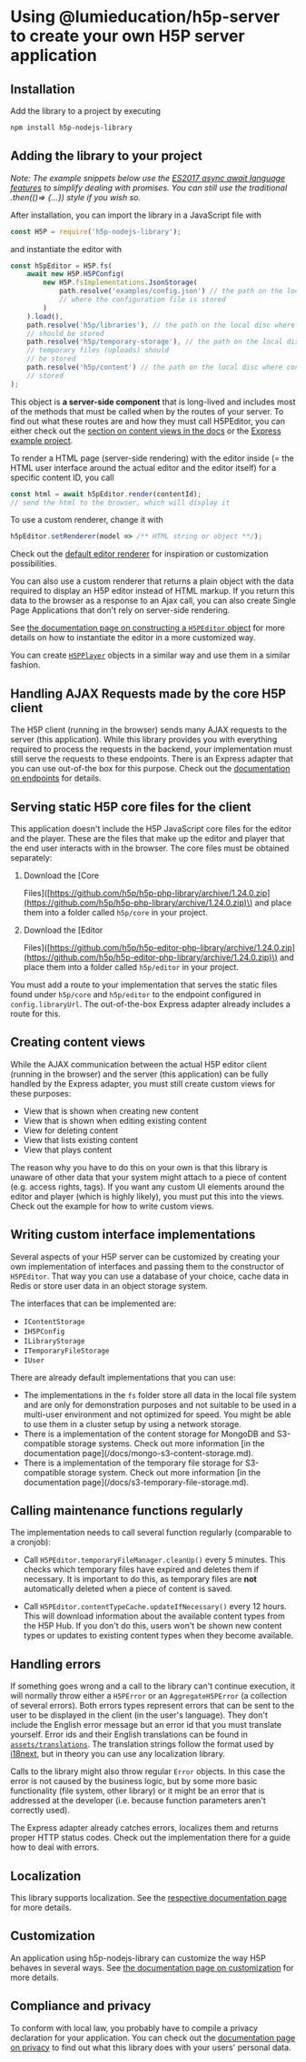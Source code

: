 # Using @lumieducation/h5p-server to create your own H5P server application

## Installation

Add the library to a project by executing

```bash
npm install h5p-nodejs-library
```

## Adding the library to your project

_Note: The example snippets below use the_ [_ES2017 async await language
features_](https://javascript.info/async-await) _to simplify dealing with
promises. You can still use the traditional .then\(\(\)=&gt; {...}\) style if
you wish so._

After installation, you can import the library in a JavaScript file with

```javascript
const H5P = require('h5p-nodejs-library');
```

and instantiate the editor with

```javascript
const h5pEditor = H5P.fs(
    await new H5P.H5PConfig(
        new H5P.fsImplementations.JsonStorage(
            path.resolve('examples/config.json') // the path on the local disc
            // where the configuration file is stored
        )
    ).load(),
    path.resolve('h5p/libraries'), // the path on the local disc where libraries
    // should be stored
    path.resolve('h5p/temporary-storage'), // the path on the local disc where
    // temporary files (uploads) should
    // be stored
    path.resolve('h5p/content') // the path on the local disc where content is
    // stored
);
```

This object is **a server-side component** that is long-lived and includes most
of the methods that must be called when by the routes of your server. To find
out what these routes are and how they must call H5PEditor, you can either check
out the [section on content views in the docs](usage.md#creating-content-views)
or the [Express example
project](/packages/h5p-examples/src/expressRoutes.ts).

To render a HTML page \(server-side rendering\) with the editor inside \(= the
HTML user interface around the actual editor and the editor itself\) for a
specific content ID, you call

```javascript
const html = await h5pEditor.render(contentId);
// send the html to the browser, which will display it
```

To use a custom renderer, change it with

```javascript
h5pEditor.setRenderer(model => /** HTML string or object **/);
```

Check out the [default editor
renderer](/packages/h5p-server/src/renderers/default.ts)
for inspiration or customization possibilities.

You can also use a custom renderer that returns a plain object with the data
required to display an H5P editor instead of HTML markup. If you return this
data to the browser as a response to an Ajax call, you can also create Single
Page Applications that don't rely on server-side rendering.

See [the documentation page on constructing a `H5PEditor`
object](/docs/h5p-editor-constructor.md)
for more details on how to instantiate the editor in a more customized way.

You can create
[`H5PPlayer`](/packages/h5p-server/src/H5PPlayer.ts)
objects in a similar way and use them in a similar fashion.

## Handling AJAX Requests made by the core H5P client

The H5P client \(running in the browser\) sends many AJAX requests to the server
\(this application\). While this library provides you with everything required
to process the requests in the backend, your implementation must still serve the
requests to these endpoints. There is an Express adapter that you can use
out-of-the box for this purpose. Check out the [documentation on
endpoints](/docs/ajax-endpoints.md) for details.

## Serving static H5P core files for the client

This application doesn't include the H5P JavaScript core files for the editor
and the player. These are the files that make up the editor and player that the
end user interacts with in the browser. The core files must be obtained
separately:

1. Download the \[Core

   Files\]\([https://github.com/h5p/h5p-php-library/archive/1.24.0.zip](https://github.com/h5p/h5p-php-library/archive/1.24.0.zip)\)
   and place them into a folder called `h5p/core` in your project.

2. Download the \[Editor

   Files\]\([https://github.com/h5p/h5p-editor-php-library/archive/1.24.0.zip](https://github.com/h5p/h5p-editor-php-library/archive/1.24.0.zip)\)
   and place them into a folder called `h5p/editor` in your project.

You must add a route to your implementation that serves the static files found
under `h5p/core` and `h5p/editor` to the endpoint configured in
`config.libraryUrl`. The out-of-the-box Express adapter already includes a route
for this.

## Creating content views

While the AJAX communication between the actual H5P editor client \(running in
the browser\) and the server \(this application\) can be fully handled by the
Express adapter, you must still create custom views for these purposes:

* View that is shown when creating new content
* View that is shown when editing existing content
* View for deleting content
* View that lists existing content
* View that plays content

The reason why you have to do this on your own is that this library is unaware
of other data that your system might attach to a piece of content \(e.g. access
rights, tags\). If you want any custom UI elements around the editor and player
\(which is highly likely\), you must put this into the views. Check out the
example for how to write custom views.

## Writing custom interface implementations

Several aspects of your H5P server can be customized by creating your own
implementation of interfaces and passing them to the constructor of `H5PEditor`.
That way you can use a database of your choice, cache data in Redis or store
user data in an object storage system.

The interfaces that can be implemented are:

* `IContentStorage`
* `IH5PConfig`
* `ILibraryStorage`
* `ITemporaryFileStorage`
* `IUser`

There are already default implementations that you can use:

* The implementations in the `fs` folder store all data in the local file
  system and are only for demonstration purposes and not suitable to be used
  in a multi-user environment and not optimized for speed. You might be able
  to use them in a cluster setup by using a network storage.
* There is a implementation of the content storage for MongoDB and
  S3-compatible storage systems. Check out more information \[in the
  documentation page\]\(/docs/mongo-s3-content-storage.md\).
* There is a implementation of the temporary file storage for S3-compatible
  storage system. Check out more information \[in the documentation
  page\]\(/docs/s3-temporary-file-storage.md\).

## Calling maintenance functions regularly

The implementation needs to call several function regularly \(comparable to a
cronjob\):

* Call `H5PEditor.temporaryFileManager.cleanUp()` every 5 minutes. This checks
  which temporary files have expired and deletes them if necessary. It is
  important to do this, as temporary files are **not** automatically deleted
  when a piece of content is saved.

* Call `H5PEditor.contentTypeCache.updateIfNecessary()` every 12 hours. This
  will download information about the available content types from the H5P
  Hub. If you don't do this, users won't be shown new content types or updates
  to existing content types when they become available.

## Handling errors

If something goes wrong and a call to the library can't continue execution, it
will normally throw either a `H5PError` or an `AggregateH5PError` \(a collection
of several errors\). Both errors types represent errors that can be sent to the
user to be displayed in the client \(in the user's language\). They don't
include the English error message but an error id that you must translate
yourself. Error ids and their English translations can be found in
[`assets/translations`](/packages/h5p-server/assets/translations).
The translation strings follow the format used by
[i18next](https://i18next.com), but in theory you can use any localization
library.

Calls to the library might also throw regular `Error` objects. In this case the
error is not caused by the business logic, but by some more basic functionality
\(file system, other library\) or it might be an error that is addressed at the
developer \(i.e. because function parameters aren't correctly used\).

The Express adapter already catches errors, localizes them and returns proper
HTTP status codes. Check out the implementation there for a guide how to deal
with errors.

## Localization

This library supports localization. See the [respective documentation
page](localization.md) for more details.

## Customization

An application using h5p-nodejs-library can customize the way H5P behaves in
several ways. See [the documentation page on customization](customization.md)
for more details.

## Compliance and privacy

To conform with local law, you probably have to compile a privacy declaration
for your application. You can check out the [documentation page on
privacy](/docs/privacy.md) to find out what this library does with your
users' personal data.

